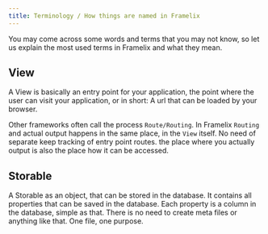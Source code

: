 ```yaml
---
title: Terminology / How things are named in Framelix
---
```


You may come across some words and terms that you may not know, so let us explain the most used terms in Framelix and what they mean.

## View
A View is basically an entry point for your application, the point where the user can visit your application, or in short: A url that can be loaded by your browser.

Other frameworks often call the process `Route/Routing`. In Framelix `Routing` and actual output happens in the same place, in the `View` itself. No need of separate keep tracking of entry point routes. the place where you actually output is also the place how it can be accessed.

## Storable
A Storable as an object, that can be stored in the database. It contains all properties that can be saved in the database. Each property is a column in the database, simple as that. There is no need to create meta files or anything like that. One file, one purpose.

